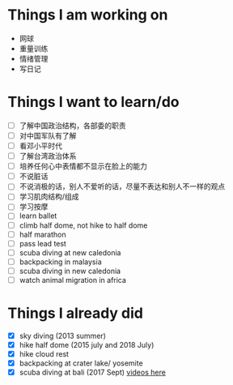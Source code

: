 
# Things I am working on
- 网球
- 重量训练
- 情绪管理
- 写日记


# Things I want to learn/do
- [ ] 了解中国政治结构，各部委的职责
- [ ] 对中国军队有了解
- [ ] 看邓小平时代
- [ ] 了解台湾政治体系
- [ ] 培养任何心中表情都不显示在脸上的能力
- [ ] 不说脏话
- [ ] 不说消极的话，别人不爱听的话，尽量不表达和别人不一样的观点
- [ ] 学习肌肉结构/组成
- [ ] 学习按摩
- [ ] learn ballet
- [ ] climb half dome, not hike to half dome
- [ ] half marathon
- [ ] pass lead test
- [ ] scuba diving at new caledonia
- [ ] backpacking in malaysia
- [ ] scuba diving in new caledonia
- [ ] watch animal migration in africa

# Things I already did
- [x] sky diving (2013 summer)
- [x] hike half dome (2015 july and 2018 July)
- [x] hike cloud rest
- [x] backpacking at crater lake/ yosemite 
- [x] scuba diving at bali (2017 Sept) [videos here](https://www.youtube.com/channel/UCSUtwkBxFuIVN-oYFBFd2lA/videos?view=0&shelf_id=0&sort=dd)

